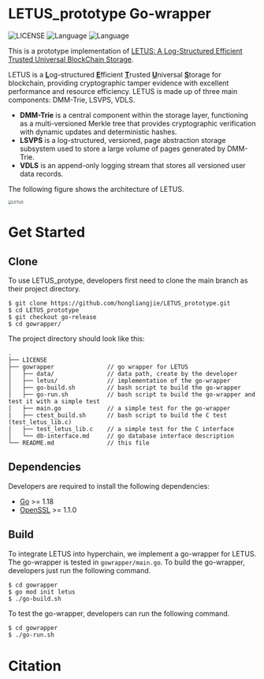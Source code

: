 # LETUS_prototype Go-wrapper
![LICENSE](https://img.shields.io/badge/License-MIT-brightgreen) 
![Language](https://img.shields.io/badge/Language-C%2B%2B17-blue)
![Language](https://img.shields.io/badge/Language-Go-blue)


This is a prototype implementation of [LETUS: A Log-Structured Efficient Trusted Universal BlockChain Storage](https://doi.org/10.1145/3626246.3653390).

LETUS is a <u>**L**</u>og-structured <u>**E**</u>fficient <u>**T**</u>rusted <u>**U**</u>niversal <u>**S**</u>torage for blockchain, providing cryptographic tamper evidence with excellent performance and resource efficiency.
LETUS is made up of three main components: DMM-Trie, LSVPS, VDLS.
- **DMM-Trie** is a central component within the storage layer, functioning as a multi-versioned Merkle tree that provides cryptographic verification with dynamic updates and deterministic hashes.
- **LSVPS** is a log-structured, versioned, page abstraction storage subsystem used to store a large volume of pages generated by DMM-Trie.
- **VDLS** is an append-only logging stream that stores all versioned user data records.

The following figure shows the architecture of LETUS.

<img src="./README.assets/Architecture.png" alt="LETUS" style="zoom:50%;" />

# Get Started
## Clone
To use LETUS_protype, developers first need to clone the main branch as their project directory.
```
$ git clone https://github.com/hongliangjie/LETUS_prototype.git
$ cd LETUS_prototype
$ git checkout go-release
$ cd gowrapper/
```
The project directory should look like this:
```
.
├── LICENSE
├── gowrapper               // go wrapper for LETUS
│   ├── data/               // data path, create by the developer
│   ├── letus/              // implementation of the go-wrapper
│   ├── go-build.sh         // bash script to build the go-wrapper
│   ├── go-run.sh           // bash script to build the go-wrapper and test it with a simple test
│   ├── main.go             // a simple test for the go-wrapper
|   ├── ctest_build.sh      // bash script to build the C test (test_letus_lib.c)
│   ├── test_letus_lib.c    // a simple test for the C interface
│   └── db-interface.md     // go database interface description
└── README.md               // this file

```

## Dependencies
Developers are required to install the following dependencies:
* [Go](https://golang.org/) >= 1.18
* [OpenSSL](https://www.openssl.org/) >= 1.1.0

## Build
To integrate LETUS into hyperchain, we implement a go-wrapper for LETUS.
The go-wrapper is tested in `gowrapper/main.go`.
To build the go-wrapper, developers just run the following command.
```
$ cd gowrapper
$ go mod init letus
$ ./go-build.sh
```
To test the go-wrapper, developers can run the following command.
```
$ cd gowrapper
$ ./go-run.sh
```


# Citation
